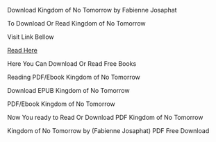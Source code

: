 Download Kingdom of No Tomorrow by Fabienne Josaphat

To Download Or Read Kingdom of No Tomorrow

Visit Link Bellow

[Read Here](https://mobionlines.web.app/their/210594666-kingdom-of-no-tomorrow)

Here You Can Download Or Read Free Books

Reading PDF/Ebook Kingdom of No Tomorrow

Download EPUB Kingdom of No Tomorrow

PDF/Ebook Kingdom of No Tomorrow

Now You ready to Read Or Download PDF Kingdom of No Tomorrow

Kingdom of No Tomorrow by (Fabienne Josaphat) PDF Free Download
